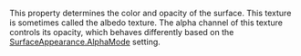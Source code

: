 This property determines the color and opacity of the surface. This
texture is sometimes called the albedo texture. The alpha channel of this
texture controls its opacity, which behaves differently based on the
[SurfaceAppearance.AlphaMode](https://create.roblox.com/docs/reference/engine/classes/SurfaceAppearance#AlphaMode) setting.